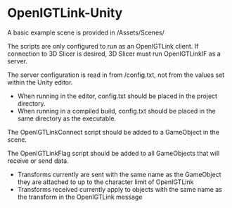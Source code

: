 # OpenIGTLink-Unity

A basic example scene is provided in /Assets/Scenes/

The scripts are only configured to run as an OpenIGTLink client. If connection to 3D Slicer is desired, 3D Slicer must run OpenIGTLinkIF as a server.

The server configuration is read in from /config.txt, not from the values set within the Unity editor.
  - When running in the editor, config.txt should be placed in the project directory.
  - When running in a compiled build, config.txt should be placed in the same directory as the executable.

The OpenIGTLinkConnect script should be added to a GameObject in the scene.

The OpenIGTLinkFlag script should be added to all GameObjects that will receive or send data.
  - Transforms currently are sent with the same name as the GameObject they are attached to up to the character limit of OpenIGTLink
  - Transforms received currently apply to objects with the same name as the transform in the OpenIGTLink message

